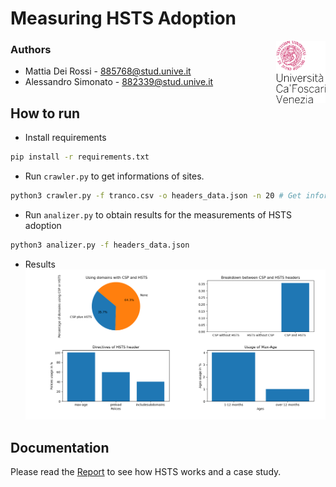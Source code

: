 # Measuring HSTS Adoption

<a>
    <img src="./doc/img/unive.png" alt="logo" title="CaFoscari" align="right" height="100" />
</a>

### Authors
- Mattia Dei Rossi - 885768@stud.unive.it
- Alessandro Simonato - 882339@stud.unive.it 

## How to run 
- Install requirements
```bash
pip install -r requirements.txt
```
- Run `crawler.py` to get informations of sites.
```bash
python3 crawler.py -f tranco.csv -o headers_data.json -n 20 # Get informations of the top 20 domains
```
- Run `analizer.py` to obtain results for the measurements of HSTS adoption
```bash
python3 analizer.py -f headers_data.json
```
- Results
![img](results.png)

## Documentation
Please read the [Report](./doc/Report.md) to see how HSTS works and a case study.